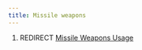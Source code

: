 ```yaml
---
title: Missile weapons
---
```


1.  REDIRECT [Missile Weapons Usage](Missile_Weapons_Usage "wikilink")